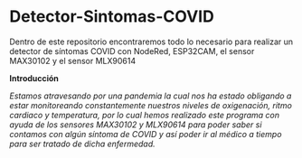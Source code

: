 # Detector-Sintomas-COVID
Dentro de este repositorio encontraremos todo lo necesario para realizar un detector de síntomas COVID con NodeRed, ESP32CAM, el sensor MAX30102 y el sensor MLX90614

**Introducción**

*Estamos atravesando por una pandemia la cual nos ha estado obligando a estar monitoreando constantemente nuestros niveles de oxigenación, ritmo cardiaco y temperatura, por lo cual hemos realizado este programa con ayuda de los sensores MAX30102 y  MLX90614 para poder  saber si contamos con algún síntoma de COVID y así poder ir al médico a tiempo para ser tratado de dicha enfermedad.*


